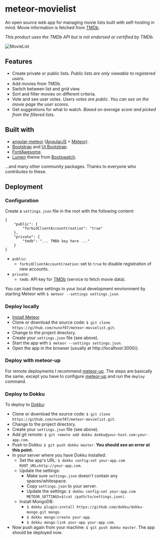 # meteor-movielist

An open source web app for managing movie lists built with self-hosting in mind. Movie information is fetched from [TMDb][tmdb].

_This product uses the TMDb API but is not endorsed or certified by TMDb._

![MovieList][preview-gif]

## Features

- Create private or public lists. _Public lists are only viewable to registered users._
- Add movies from TMDb.
- Switch between list and grid view.
- Sort and filter movies on different criteria.
- Vote and see user votes. _Users votes are public. You can see on the movie page the user scores._
- Get suggestions for what to watch. _Based on average score and picked from the filtered lists._

## Built with

- [angular-meteor][angular-meteor] ([AngularJS][angular] + [Meteor][meteor]).
- [Bootstrap][bootstrap] and [UI Bootstrap][ui-bootstrap].
- [FontAwesome][fontawesome].
- [Lumen][lumen] theme from [Bootswatch][Bootswatch].

...and many other community packages. Thanks to everyone who contributes to these.

## Deployment

### Configuration

Create a `settings.json` file in the root with the following content:

```
{
    "public": {
        "forbidClientAccountCreation": "true"
    },
    "private": {
        "tmdb": "... TMDb key here ..."
    }
}
```

- `public`:
    - `forbidClientAccountCreation`: set to `true` to disable registration of new accounts. 
- `private`:
    - `tmdb`: API key for [TMDb][tmdb] (service to fetch movie data).

You can load these settings in your local development environment by starting Meteor with `$ meteor --settings settings.json`.

### Deploy locally

- [Install Meteor][meteor-install].
- Clone or download the source code: `$ git clone https://github.com/nunof07/meteor-movielist.git`.
- Change to the project directory.
- Create your `settings.json` file (see above).
- Start the app with `$ meteor --settings settings.json`.
- Open the app in the browser (usually at http://localhost:3000/).

### Deploy with meteor-up

For remote deployments I recommend [meteor-up][mup]. The steps are basically the same, except you have to configure [meteor-up][mup] and run the `deploy` command.

### Deploy to Dokku

To deploy to [Dokku][dokku]:

- Clone or download the source code: `$ git clone https://github.com/nunof07/meteor-movielist.git`.
- Change to the project directory.
- Create your `settings.json` file (see above).
- Add git remote: `$ git remote add dokku dokku@your-host.com:your-app.com`.
- Push to Dokku: `$ git push dokku master`. **You should see an error at this point.**
- In your server where you have Dokku installed:
    - Set the app's URL: `$ dokku config:set your-app.com ROOT_URL=http://your-app.com`.
    - Update the settings:
        - Make sure `settings.json` doesn't contain any spaces/whitespace.
        - Copy `settings.json` to your server.
        - Update the settings: `$ dokku config:set your-app.com METEOR_SETTINGS=$(cat /path/to/settings.json)`.
    - Install MongoDB:
        - `$ dokku plugin:install https://github.com/dokku/dokku-mongo.git mongo`.
        - `$ dokku mongo:create your-app`.
        - `$ dokku mongo:link your-app your-app.com`.
- Now push again from your machine: `$ git push dokku master`. The app should be deployed now.

[tmdb]: https://www.themoviedb.org/
[angular-meteor]: http://www.angular-meteor.com/
[angular]: https://angularjs.org/
[meteor]: https://www.meteor.com/
[bootstrap]: http://getbootstrap.com/
[ui-bootstrap]: http://angular-ui.github.io/bootstrap/
[fontawesome]: http://fontawesome.io/
[lumen]: https://bootswatch.com/lumen/
[bootswatch]: https://bootswatch.com/
[meteor-install]: https://www.meteor.com/install
[preview-gif]: https://cdn.rawgit.com/nunof07/meteor-movielist/4fba0462f0c49acd5e4b76b4a6d8425941d2f8b6/public/images/movielist_demo.gif
[mup]: https://github.com/arunoda/meteor-up
[dokku]: http://dokku.viewdocs.io/dokku/